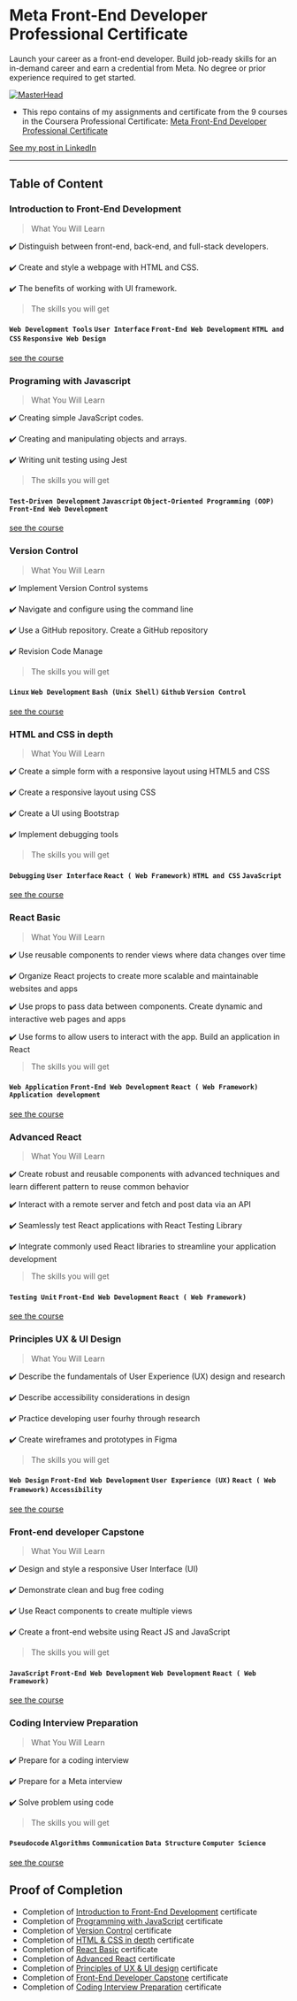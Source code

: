 # Meta Front-End Developer Professional Certificate

Launch your career as a front-end developer. Build job-ready skills for an in-demand career and earn a credential from Meta. No degree or prior experience required to get started.

[![MasterHead](./certy.png)](https://www.linkedin.com/in/ebayyouanggoro)

- This repo contains of my assignments and certificate from the 9 courses in the Coursera Professional Certificate: [Meta Front-End Developer Professional Certificate](https://www.coursera.org/professional-certificates/meta-front-end-developer)

[See my post in LinkedIn](https://www.linkedin.com/feed/update/urn:li:activity:7064612113582862336/)

---

## Table of Content

### Introduction to Front-End Development

> What You Will Learn

✔️ Distinguish between front-end, back-end, and full-stack developers.

✔️ Create and style a webpage with HTML and CSS.

✔️ The benefits of working with UI framework.

> The skills you will get

#### `Web Development Tools` `User Interface` `Front-End Web Development` `HTML and CSS` `Responsive Web Design`

[see the course](https://www.coursera.org/learn/introduction-to-front-end-development?specialization=meta-front-end-developer)

### Programing with Javascript

> What You Will Learn

✔️ Creating simple JavaScript codes.

✔️ Creating and manipulating objects and arrays.

✔️ Writing unit testing using Jest

> The skills you will get

#### `Test-Driven Development` `Javascript` `Object-Oriented Programming (OOP)` `Front-End Web Development`

[see the course](https://www.coursera.org/learn/programming-with-javascript?specialization=meta-front-end-developer)

### Version Control

> What You Will Learn

✔️ Implement Version Control systems

✔️ Navigate and configure using the command line

✔️ Use a GitHub repository. Create a GitHub repository

✔️ Revision Code Manage

> The skills you will get

#### `Linux` `Web Development` `Bash (Unix Shell)` `Github` `Version Control`

[see the course](https://www.coursera.org/learn/introduction-to-version-control?specialization=meta-front-end-developer)

### HTML and CSS in depth

> What You Will Learn

✔️ Create a simple form with a responsive layout using HTML5 and CSS

✔️ Create a responsive layout using CSS

✔️ Create a UI using Bootstrap

✔️ Implement debugging tools

> The skills you will get

#### `Debugging` `User Interface` `React ( Web Framework)` `HTML and CSS` `JavaScript`

[see the course](https://www.coursera.org/learn/html-and-css-in-depth?specialization=meta-front-end-developer)

### React Basic

> What You Will Learn

✔️ Use reusable components to render views where data changes over time

✔️ Organize React projects to create more scalable and maintainable websites and apps

✔️ Use props to pass data between components. Create dynamic and interactive web pages and apps

✔️ Use forms to allow users to interact with the app. Build an application in React

> The skills you will get

#### `Web Application` `Front-End Web Development` `React ( Web Framework)` `Application development`

[see the course](https://www.coursera.org/learn/react-basics?specialization=meta-front-end-developer)

### Advanced React

> What You Will Learn

✔️ Create robust and reusable components with advanced techniques and learn different pattern to reuse common behavior

✔️ Interact with a remote server and fetch and post data via an API

✔️ Seamlessly test React applications with React Testing Library

✔️ Integrate commonly used React libraries to streamline your application development

> The skills you will get

#### `Testing Unit` `Front-End Web Development` `React ( Web Framework)`

[see the course](https://www.coursera.org/learn/advanced-react?specialization=meta-front-end-developer)

### Principles UX & UI Design

> What You Will Learn

✔️ Describe the fundamentals of User Experience (UX) design and research

✔️ Describe accessibility considerations in design

✔️ Practice developing user fourhy through research

✔️ Create wireframes and prototypes in Figma

> The skills you will get

#### `Web Design` `Front-End Web Development` `User Experience (UX)` `React ( Web Framework)` `Accessibility`

[see the course](https://www.coursera.org/learn/principles-of-ux-ui-design?specialization=meta-front-end-developer)

### Front-end developer Capstone

> What You Will Learn

✔️ Design and style a responsive User Interface (UI)

✔️ Demonstrate clean and bug free coding

✔️ Use React components to create multiple views

✔️ Create a front-end website using React JS and JavaScript

> The skills you will get

#### `JavaScript` `Front-End Web Development` `Web Development` `React ( Web Framework)`

[see the course](https://www.coursera.org/learn/meta-front-end-developer-capstone?specialization=meta-front-end-developer)

### Coding Interview Preparation

> What You Will Learn

✔️ Prepare for a coding interview

✔️ Prepare for a Meta interview

✔️ Solve problem using code

> The skills you will get

#### `Pseudocode` `Algorithms` `Communication` `Data Structure` `Computer Science`

[see the course](https://www.coursera.org/learn/coding-interview-preparation?specialization=meta-front-end-developer)

## Proof of Completion

- Completion of [Introduction to Front-End Development](https://www.coursera.org/account/accomplishments/verify/GQM8UR4A69MM) certificate
- Completion of [Programming with JavaScript](https://www.coursera.org/account/accomplishments/verify/YF6TWSYDEU8S) certificate
- Completion of [Version Control](https://www.coursera.org/account/accomplishments/verify/J6L8LD64ELAX) certificate
- Completion of [HTML & CSS in depth](https://www.coursera.org/account/accomplishments/verify/KZTD9DKBTNKC) certificate
- Completion of [React Basic](https://www.coursera.org/account/accomplishments/verify/PPMSC73SEFD2) certificate
- Completion of [Advanced React](https://www.coursera.org/account/accomplishments/verify/TWU8VJX3DRFQ) certificate
- Completion of [Principles of UX & UI design](https://www.coursera.org/account/accomplishments/verify/UVSEW62VGEK3) certificate
- Completion of [Front-End Developer Capstone](https://www.coursera.org/account/accomplishments/verify/SSXR7FV6593G) certificate
- Completion of [Coding Interview Preparation](https://www.coursera.org/account/accomplishments/verify/Q2AD84UNLGQ5) certificate
